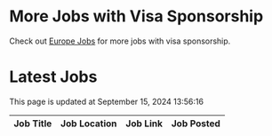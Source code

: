# More Jobs with Visa Sponsorship

Check out [Europe Jobs](https://github.com/sureshparimi/europejobs#latest-jobs) for more jobs with visa sponsorship.

# Latest Jobs

This page is updated at September 15, 2024 13:56:16

| Job Title | Job Location | Job Link | Job Posted |
| --- | --- | --- | --- |
